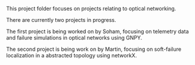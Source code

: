 This project folder focuses on projects relating to optical networking.

There are currently two projects in progress.

The first project is being worked on by Soham, focusing on telemetry data and failure simulations in optical networks using GNPY.

The second project is being work on by Martin, focusing on soft-failure localization
in a abstracted topology using networkX.
